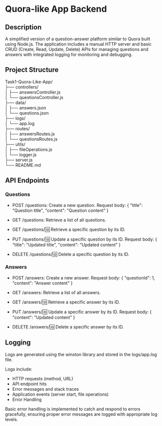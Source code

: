 # Quora-like App Backend

## Description

A simplified version of a question-answer platform similar to Quora built using Node.js. The application includes a manual HTTP server and basic CRUD (Create, Read, Update, Delete) APIs for managing questions and answers with integrated logging for monitoring and debugging.

## Project Structure

Task1-Quora-Like-App/<br>
├── controllers/<br>
│ ├── answersController.js<br>
│ └── questionsController.js<br>
├── data/<br>
│ ├── answers.json<br>
│ └── questions.json<br>
├── logs/<br>
│ └── app.log<br>
├── routes/<br>
│ ├── answersRoutes.js<br>
│ └── questionsRoutes.js<br>
├── utils/<br>
│ ├── fileOperations.js<br>
│ └── logger.js<br>
├── server.js<br>
└── README.md

## API Endpoints

### Questions

- POST /questions: Create a new question.
  Request body: { "title": "Question title", "content": "Question content" }

- GET /questions: Retrieve a list of all questions.

- GET /questions/:id: Retrieve a specific question by its ID.

- PUT /questions/:id: Update a specific question by its ID.
  Request body: { "title": "Updated title", "content": "Updated content" }

- DELETE /questions/:id: Delete a specific question by its ID.

### Answers

- POST /answers: Create a new answer.
  Request body: { "questionId": 1, "content": "Answer content" }

- GET /answers: Retrieve a list of all answers.

- GET /answers/:id: Retrieve a specific answer by its ID.

- PUT /answers/:id: Update a specific answer by its ID.
  Request body: { "content": "Updated content" }

- DELETE /answers/:id: Delete a specific answer by its ID.

## Logging

Logs are generated using the winston library and stored in the logs/app.log file.

Logs include:

- HTTP requests (method, URL)
- API endpoint hits
- Error messages and stack traces
- Application events (server start, file operations)
- Error Handling

Basic error handling is implemented to catch and respond to errors gracefully, ensuring proper error messages are logged with appropriate log levels.
